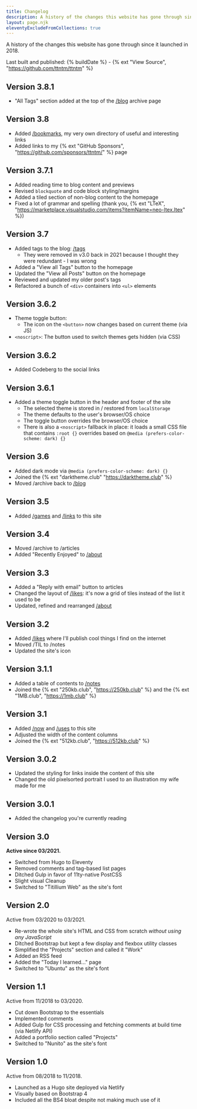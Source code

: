 ```yaml
---
title: Changelog
description: A history of the changes this website has gone through since it launched in 2018.
layout: page.njk
eleventyExcludeFromCollections: true
---
```


A history of the changes this website has gone through since it launched in 2018.

Last built and published: {% buildDate %} - {% ext "View Source", "https://github.com/ttntm/ttntm" %}

## Version 3.8.1

- "All Tags" section added at the top of the [/blog](/blog/) archive page

## Version 3.8

- Added [/bookmarks](/bookmarks/), my very own directory of useful and interesting links
- Added links to my {% ext "GitHub Sponsors", "https://github.com/sponsors/ttntm/" %} page

## Version 3.7.1

- Added reading time to blog content and previews
- Revised `blockquote` and code block styling/margins
- Added a tiled section of non-blog content to the homepage
- Fixed a lot of grammar and spelling (thank you, {% ext "LTeX", "https://marketplace.visualstudio.com/items?itemName=neo-ltex.ltex" %})

## Version 3.7

- Added tags to the blog: [/tags](/tags/)
  - They were removed in v3.0 back in 2021 because I thought they were redundant - I was wrong
- Added a "View all Tags" button to the homepage
- Updated the "View all Posts" button on the homepage
- Reviewed and updated my older post's tags
- Refactored a bunch of `<div>` containers into `<ul>` elements

## Version 3.6.2

- Theme toggle button:
  - The icon on the `<button>` now changes based on current theme (via JS)
- `<noscript>`: The button used to switch themes gets hidden (via CSS)

## Version 3.6.2

- Added Codeberg to the social links

## Version 3.6.1

- Added a theme toggle button in the header and footer of the site
  - The selected theme is stored in / restored from `localStorage`
  - The theme defaults to the user's browser/OS choice
  - The toggle button overrides the browser/OS choice
  - There is also a `<noscript>` fallback in place: it loads a small CSS file that contains `:root {}` overrides based on `@media (prefers-color-scheme: dark) {}`

## Version 3.6

- Added dark mode via `@media (prefers-color-scheme: dark) {}`
- Joined the {% ext "darktheme.club" "https://darktheme.club" %}
- Moved /archive back to [/blog](/blog/)

## Version 3.5

- Added [/games](/games/) and [/links](/links/) to this site

## Version 3.4

- Moved /archive to /articles
- Added "Recently Enjoyed" to [/about](/about/)

## Version 3.3

- Added a "Reply with email" button to articles
- Changed the layout of [/likes](/likes/): it's now a grid of tiles instead of the list it used to be
- Updated, refined and rearranged [/about](/about/)

## Version 3.2

- Added [/likes](/likes/) where I'll publish cool things I find on the internet
- Moved /TIL to /notes
- Updated the site's icon

## Version 3.1.1

- Added a table of contents to [/notes](/notes/)
- Joined the {% ext "250kb.club", "https://250kb.club" %} and the {% ext "1MB.club", "https://1mb.club" %}

## Version 3.1

- Added [/now](/now/) and [/uses](/uses/) to this site
- Adjusted the width of the content columns
- Joined the {% ext "512kb.club", "https://512kb.club" %}

## Version 3.0.2

- Updated the styling for links inside the content of this site
- Changed the old pixelsorted portrait I used to an illustration my wife made for me

## Version 3.0.1

- Added the changelog you're currently reading

## Version 3.0

**Active since 03/2021.**

- Switched from Hugo to Eleventy
- Removed comments and tag-based list pages
- Ditched Gulp in favor of 11ty-native PostCSS
- Slight visual Cleanup
- Switched to "Titillium Web" as the site's font

## Version 2.0

Active from 03/2020 to 03/2021.

- Re-wrote the whole site's HTML and CSS from scratch _without using any JavaScript_
- Ditched Bootstrap but kept a few display and flexbox utility classes
- Simplified the "Projects" section and called it "Work"
- Added an RSS feed
- Added the "Today I learned..." page
- Switched to "Ubuntu" as the site's font

## Version 1.1

Active from 11/2018 to 03/2020.

- Cut down Bootstrap to the essentials
- Implemented comments
- Added Gulp for CSS processing and fetching comments at build time (via Netlify API)
- Added a portfolio section called "Projects"
- Switched to "Nunito" as the site's font

## Version 1.0

Active from 08/2018 to 11/2018.

- Launched as a Hugo site deployed via Netlify
- Visually based on Bootstrap 4
- Included all the BS4 bloat despite not making much use of it

